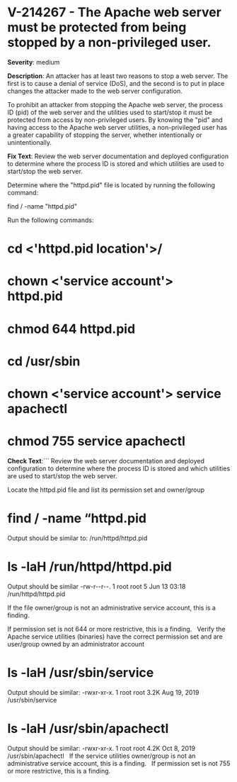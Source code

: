 # V-214267 - The Apache web server must be protected from being stopped by a non-privileged user.

**Severity**: medium

**Description**:
An attacker has at least two reasons to stop a web server. The first is to cause a denial of service (DoS), and the second is to put in place changes the attacker made to the web server configuration.

To prohibit an attacker from stopping the Apache web server, the process ID (pid) of the web server and the utilities used to start/stop it must be protected from access by non-privileged users. By knowing the "pid" and having access to the Apache web server utilities, a non-privileged user has a greater capability of stopping the server, whether intentionally or unintentionally.

**Fix Text**:
Review the web server documentation and deployed configuration to determine where the process ID is stored and which utilities are used to start/stop the web server.

Determine where the "httpd.pid" file is located by running the following command:

find / -name "httpd.pid"

Run the following commands:
 
# cd <'httpd.pid location'>/
# chown <'service account'> httpd.pid 
# chmod 644 httpd.pid 
# cd /usr/sbin 
# chown <'service account'> service apachectl 
# chmod 755 service apachectl

**Check Text**:```
Review the web server documentation and deployed configuration to determine where the process ID is stored and which utilities are used to start/stop the web server.

Locate the httpd.pid file and list its permission set and owner/group

# find / -name “httpd.pid
Output should be similar to: /run/httpd/httpd.pid 

# ls -laH /run/httpd/httpd.pid
Output should be similar -rw-r--r--. 1 root root 5 Jun 13 03:18 /run/httpd/httpd.pid

If the file owner/group is not an administrative service account, this is a finding.

If permission set is not 644 or more restrictive, this is a finding.
 
Verify the Apache service utilities (binaries) have the correct permission set and are user/group owned by an administrator account

# ls -laH /usr/sbin/service
Output should be similar: -rwxr-xr-x. 1 root root 3.2K Aug 19, 2019 /usr/sbin/service

# ls -laH /usr/sbin/apachectl
Output should be similar: -rwxr-xr-x. 1 root root 4.2K Oct 8, 2019 /usr/sbin/apachectl
 
If the service utilities owner/group is not an administrative service account, this is a finding.
 
If permission set is not 755 or more restrictive, this is a finding.
```